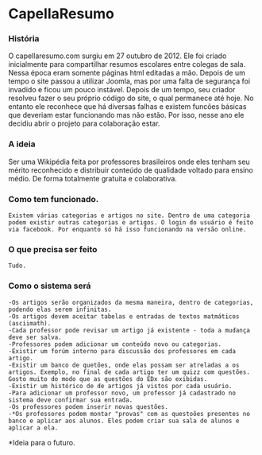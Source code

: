 # CapellaResumo
### História
O capellaresumo.com surgiu em 27 outubro de 2012. Ele foi criado inicialmente para compartilhar resumos escolares entre colegas de sala. Nessa época eram somente páginas html editadas a mão. Depois de um tempo o site passou a utilizar Joomla, mas por uma falta de segurança foi invadido e ficou um pouco instável. Depois de um tempo, seu criador resolveu fazer o seu próprio código do site, o qual permanece até hoje.
No entanto ele reconhece que há diversas falhas e existem funcões básicas que deveriam estar funcionando mas não estão. Por isso, nesse ano ele decidiu abrir o projeto para colaboração estar.

### A ideia 
Ser uma Wikipédia feita por professores brasileiros onde eles tenham seu mérito reconhecido e distribuir conteúdo de qualidade voltado para ensino médio. De forma totalmente gratuita e colaborativa.

### Como tem funcionado.
	Existem várias categorias e artigos no site. Dentro de uma categoria podem existir outras categorias e artigos. O login do usuário é feito via facebook. Por enquanto só há isso funcionando na versão online.

### O que precisa ser feito
	Tudo.

### Como o sistema será
	-Os artigos serão organizados da mesma maneira, dentro de categorias, podendo elas serem infinitas.
	-Os artigos devem aceitar tabelas e entradas de textos matmáticos (asciimath).
	-Cada professor pode revisar um artigo já existente - toda a mudança deve ser salva.
	-Professores podem adicionar um conteúdo novo ou categorias.
	-Existir um forúm interno para discussão dos professores em cada artigo.
	-Existir um banco de quetões, onde elas possam ser atreladas a os artigos. Exemplo, no final de cada artigo ter um quizz com questões. Gosto muito do modo que as questões do EDx são exibidas.
	-Existir um histórico de de artigos já vistos por cada usuário.
	-Para adicionar um professor novo, um professor já cadastrado no sistema deve confirmar sua entrada.
	-Os professores podem inserir novas questões.
	-*Os professores podem montar "provas" com as questoões presentes no banco e aplicar aos alunos. Eles podem criar sua sala de alunos e aplicar a ela.
*Ideia para o futuro.





